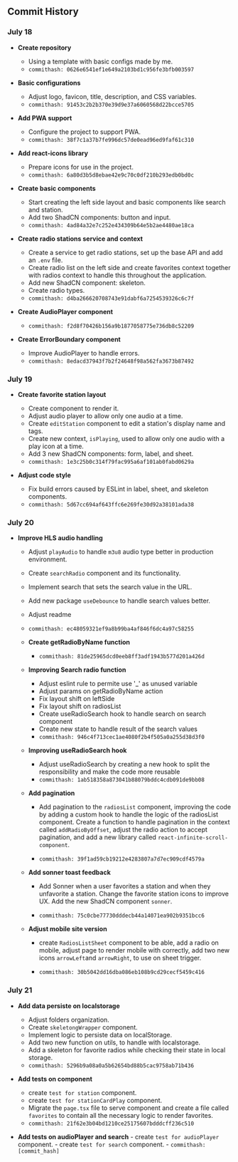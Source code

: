 ## Commit History

### July 18

- **Create repository**
  - Using a template with basic configs made by me.
  - `commithash: 0626e6541ef1e649a2103bd1c956fe3bfb003597`

- **Basic configurations**
  - Adjust logo, favicon, title, description, and CSS variables.
  - `commithash: 91453c2b2b370e39d9e37a6060568d22bcce5705`

- **Add PWA support**
  - Configure the project to support PWA.
  - `commithash: 38f7c1a37b7fe996dc57de0ead96ed9faf61c310`

- **Add react-icons library**
  - Prepare icons for use in the project.
  - `commithash: 6a80d3b5d8ebae42e9c70c0df210b293edb0bd0c`

- **Create basic components**
  - Start creating the left side layout and basic components like search and station.
  - Add two ShadCN components: button and input.
  - `commithash: 4ad84a32e7c252e434309b64e5b2ae4480ae18ca`

- **Create radio stations service and context**
  - Create a service to get radio stations, set up the base API and add an `.env` file.
  - Create radio list on the left side and create favorites context together with radios context to handle this throughout the application.
  - Add new ShadCN component: skeleton.
  - Create radio types.
  - `commithash: d4ba266620708743e91dabf6a7254539326c6c7f`

- **Create AudioPlayer component**
  - `commithash: f2d8f70426b156a9b1877058775e736db8c52209`

- **Create ErrorBoundary component**
  - Improve AudioPlayer to handle errors.
  - `commithash: 8edacd37943f7b2f24648f98a562fa3673b87492`

### July 19

- **Create favorite station layout**
  - Create component to render it.
  - Adjust audio player to allow only one audio at a time.
  - Create `editStation` component to edit a station's display name and tags.
  - Create new context, `isPlaying`, used to allow only one audio with a play icon at a time.
  - Add 3 new ShadCN components: form, label, and sheet.
  - `commithash: 1e3c25b0c314f79fac995a6af101ab0fabd0629a`

- **Adjust code style**
  - Fix build errors caused by ESLint in label, sheet, and skeleton components.
  - `commithash: 5d67cc694af643ffc6e269fe30d92a38101ada38`

### July 20

- **Improve HLS audio handling**
  - Adjust `playAudio` to handle `m3u8` audio type better in production environment.
  - Create `searchRadio` component and its functionality.
  - Implement search that sets the search value in the URL.
  - Add new package `useDebounce` to handle search values better.
  - Adjust readme
  - `commithash: ec48059321ef9a8b99ba4af846f6dc4a97c58255`


  - **Create getRadioByName function**
    - `commithash: 81de25965dcd0eeb8ff3adf1943b577d201a426d`

  - **Improving Search radio function**
    - Adjust eslint rule to permite use '_' as unused variable
    - Adjust params on getRadioByName action
    - Fix layout shift on leftSide
    - Fix layout shift on radiosList
    - Create useRadioSearch hook to handle search on search component
    - Create new state to handle result of the search values
    - `commithash: 946c4f713cec1ae4080f2b4f505a0a255d38d3f0`

  - **Improving useRadioSearch hook**
    - Adjust useRadioSearch by creating a new hook to split the responsibility and make the code more reusable
    - `commithash: 1ab518358a873041b88079bddc4cdb091de9bb08`

  - **Add pagination**
    - Add pagination to the `radiosList` component, improving the code by adding a custom hook to handle the logic of the radiosList component. Create a function to handle pagination in the context called `addRadioByOffset`, adjust the radio action to accept pagination, and add a new library called `react-infinite-scroll-component`.

    - `commithash: 39f1ad59cb19212e4283807a7d7ec909cdf4579a`

  - **Add sonner toast feedback**
    - Add Sonner when a user favorites a station and when they unfavorite a station. Change the favorite station icons to improve UX. Add the new ShadCN component  `sonner`.

    - `commithash: 75c0cbe77730dddecb44a14071ea902b9351bcc6`

  - **Adjust mobile site version**
    - create `RadiosListSheet` component to be able, add a radio on mobile, adjust page to render mobile with correctly, add two new icons `arrowLeft`and `arrowRight`, to use on sheet trigger.

    - `commithash: 30b5042dd16dba086eb108b9cd29cecf5459c416`

### July 21

  - **Add data persiste on localstorage**
    - Adjust folders organization.
    - Create `skeletongWrapper` component.
    - Implement logic to persiste data on localStorage.
    - Add two new function on utils, to handle with localstorage.
    - Add a skeleton for favorite radios while checking their state in local storage.
    - `commithash: 5296b9a08a0a5b62654bd88b5cac9758ab71b436`

  - **Add tests on component**
    - create `test for station` component.
    - create `test for stationCardPlay` component.
    - Migrate the `page.tsx` file to serve component and create a file called `favorites` to contain all the necessary logic to render favorites.
    - `commithash: 21f62e3b04bd1210ce25175607bdddcff236c510`

   - **Add tests on audioPlayer and search**
    - create `test for audioPlayer` component.
    - create `test for search` component.
    - `commithash: [commit_hash]`



